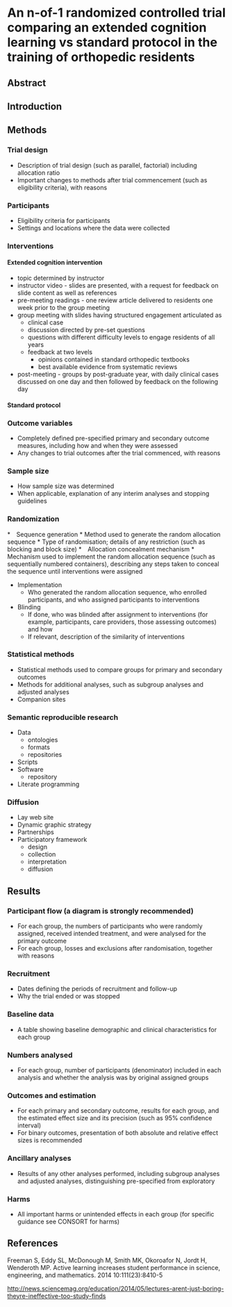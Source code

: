 # An n-of-1 randomized controlled trial comparing an extended cognition learning vs standard protocol in the training of orthopedic residents





## Abstract


## Introduction





## Methods

### Trial design

* Description of trial design (such as parallel, factorial) including allocation ratio
* Important changes to methods after trial commencement (such as eligibility criteria), with reasons

### Participants

* Eligibility criteria for participants
* Settings and locations where the data were collected

### Interventions


#### Extended cognition intervention

<!-- pressure and prestige -->

* topic determined by instructor
* instructor video - slides are presented, with a request for feedback on slide content as well as references
* pre-meeting readings - one review article delivered to residents one week prior to the group meeting
* group meeting with slides having structured engagement articulated as
    * clinical case <!-- might add cases from the service itself -->
    * discussion directed by pre-set questions <!-- might add resident names  http://goo.gl/fueWuw -->
    * questions with different difficulty levels to engage residents of all years
    * feedback at two levels
        * opinions contained in standard orthopedic textbooks
        * best available evidence from systematic reviews
* post-meeting - groups by post-graduate year, with daily clinical cases discussed on one day and then followed by feedback on the following day <!-- might have additional automated emails from mentor to provide positive reinforcement -->


#### Standard protocol


### Outcome variables

* Completely defined pre-specified primary and secondary outcome measures, including how and when they were assessed
* Any changes to trial outcomes after the trial commenced, with reasons

### Sample size
* How sample size was determined
* When applicable, explanation of any interim analyses and stopping guidelines

### Randomization

* Sequence generation
    * Method used to generate the random allocation sequence
    * Type of randomisation; details of any restriction (such as blocking and block size)
* Allocation concealment mechanism
    * Mechanism used to implement the random allocation sequence (such as sequentially numbered containers), describing any steps taken to conceal the sequence until interventions were assigned
* Implementation
    * Who generated the random allocation sequence, who enrolled participants, and who assigned participants to interventions
* Blinding
    * If done, who was blinded after assignment to interventions (for example, participants, care providers, those assessing outcomes) and how
    * If relevant, description of the similarity of interventions

### Statistical methods
* Statistical methods used to compare groups for primary and secondary outcomes
* Methods for additional analyses, such as subgroup analyses and adjusted analyses
* Companion sites

### Semantic reproducible research

* Data
    * ontologies
    * formats
    * repositories
* Scripts
* Software
    * repository
* Literate programming 

### Diffusion

* Lay web site
* Dynamic graphic strategy
* Partnerships
* Participatory framework 
    * design
    * collection
    * interpretation
    * diffusion


## Results

### Participant flow (a diagram is strongly recommended)
* For each group, the numbers of participants who were randomly assigned, received intended treatment, and were analysed for the primary outcome
* For each group, losses and exclusions after randomisation, together with reasons

### Recruitment
* Dates defining the periods of recruitment and follow-up
* Why the trial ended or was stopped

### Baseline data
* A table showing baseline demographic and clinical characteristics for each group

### Numbers analysed
* For each group, number of participants (denominator) included in each analysis and whether the analysis was by original assigned groups

### Outcomes and estimation
* For each primary and secondary outcome, results for each group, and the estimated effect size and its precision (such as 95% confidence interval)
* For binary outcomes, presentation of both absolute and relative effect sizes is recommended

### Ancillary analyses
* Results of any other analyses performed, including subgroup analyses and adjusted analyses, distinguishing pre-specified from exploratory

### Harms
* All important harms or unintended effects in each group (for specific guidance see CONSORT for harms)



## References

Freeman S, Eddy SL, McDonough M, Smith MK, Okoroafor N, Jordt H, Wenderoth MP. Active learning increases student performance in science, engineering, and mathematics. 2014 10:111(23):8410-5

http://news.sciencemag.org/education/2014/05/lectures-arent-just-boring-theyre-ineffective-too-study-finds
